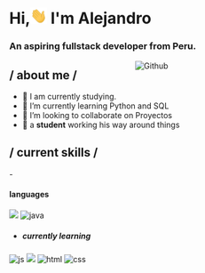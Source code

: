 <h1 align="left">Hi,<img src="https://raw.githubusercontent.com/ABSphreak/ABSphreak/master/gifs/Hi.gif" width="30px" /> I'm Alejandro</h1>
<h3 align="left">An aspiring fullstack developer from Peru.</h3>



<img width="55%" align="right" alt="Github" src="https://raw.githubusercontent.com/onimur/.github/master/.resources/git-header.svg" />

<p align='center'>

<h2> / about me /</h2>
  
- 🔭 I am currently studying.
- 🌱 I’m currently learning Python and SQL
- 💞️ I’m looking to collaborate on Proyectos
- 👾 a **student** working his way around things
  
<h2> / current skills / </h2>

<span>
- <h4> languages </h4>
 <img src = 	"https://img.shields.io/badge/c++-%2300599C.svg?style=for-the-badge&logo=c%2B%2B&logoColor=white" />
 <img src = "https://img.shields.io/badge/java-%23ED8B00.svg?style=for-the-badge&logo=java&logoColor=white" alt = "java" />

  - <h5> currently learning </h5>
  <img src = "https://img.shields.io/badge/JavaScript-323330?style=for-the-badge&logo=javascript&logoColor=F7DF1E" alt = "js" />
  <img src="https://img.shields.io/badge/python-3670A0?style=for-the-badge&logo=python&logoColor=ffdd54">
  <img src = "https://img.shields.io/badge/HTML5-E34F26?style=for-the-badge&logo=html5&logoColor=white" alt = "html" />
  <img src = "https://img.shields.io/badge/CSS3-1572B6?style=for-the-badge&logo=css3&logoColor=white" alt = "css" />
</span>
